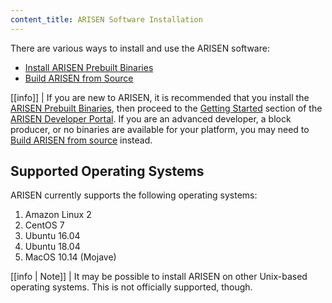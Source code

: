 ```yaml
---
content_title: ARISEN Software Installation
---
```


There are various ways to install and use the ARISEN software:

* [Install ARISEN Prebuilt Binaries](00_install-prebuilt-binaries.md)
* [Build ARISEN from Source](01_build-from-source/index.md)

[[info]]
| If you are new to ARISEN, it is recommended that you install the [ARISEN Prebuilt Binaries](00_install-prebuilt-binaries.md), then proceed to the [Getting Started](https://developers.eos.io/arisen-home/docs/) section of the [ARISEN Developer Portal](https://developers.eos.io/). If you are an advanced developer, a block producer, or no binaries are available for your platform, you may need to [Build ARISEN from source](01_build-from-source/index.md) instead.

## Supported Operating Systems

ARISEN currently supports the following operating systems:

1. Amazon Linux 2
2. CentOS 7
3. Ubuntu 16.04
4. Ubuntu 18.04
5. MacOS 10.14 (Mojave)

[[info | Note]]
| It may be possible to install ARISEN on other Unix-based operating systems. This is not officially supported, though.
